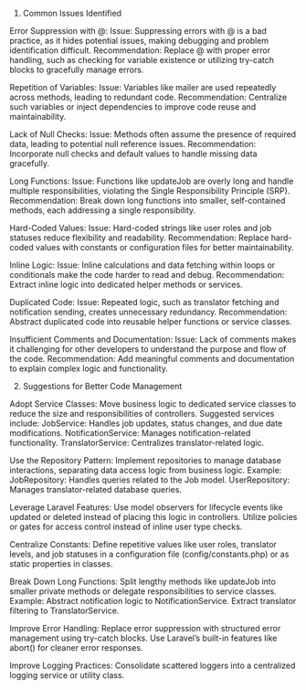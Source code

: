 1. Common Issues Identified


Error Suppression with @:
Issue: Suppressing errors with @ is a bad practice, as it hides potential issues, making debugging and problem identification difficult.
Recommendation: Replace @ with proper error handling, such as checking for variable existence or utilizing try-catch blocks to gracefully manage errors.

Repetition of Variables:
Issue: Variables like mailer are used repeatedly across methods, leading to redundant code.
Recommendation: Centralize such variables or inject dependencies to improve code reuse and maintainability.

Lack of Null Checks:
Issue: Methods often assume the presence of required data, leading to potential null reference issues.
Recommendation: Incorporate null checks and default values to handle missing data gracefully.

Long Functions:
Issue: Functions like updateJob are overly long and handle multiple responsibilities, violating the Single Responsibility Principle (SRP).
Recommendation: Break down long functions into smaller, self-contained methods, each addressing a single responsibility.

Hard-Coded Values:
Issue: Hard-coded strings like user roles and job statuses reduce flexibility and readability.
Recommendation: Replace hard-coded values with constants or configuration files for better maintainability.

Inline Logic:
Issue: Inline calculations and data fetching within loops or conditionals make the code harder to read and debug.
Recommendation: Extract inline logic into dedicated helper methods or services.

Duplicated Code:
Issue: Repeated logic, such as translator fetching and notification sending, creates unnecessary redundancy.
Recommendation: Abstract duplicated code into reusable helper functions or service classes.

Insufficient Comments and Documentation:
Issue: Lack of comments makes it challenging for other developers to understand the purpose and flow of the code.
Recommendation: Add meaningful comments and documentation to explain complex logic and functionality.

2. Suggestions for Better Code Management

Adopt Service Classes:
Move business logic to dedicated service classes to reduce the size and responsibilities of controllers. Suggested services include:
JobService: Handles job updates, status changes, and due date modifications.
NotificationService: Manages notification-related functionality.
TranslatorService: Centralizes translator-related logic.

Use the Repository Pattern:
Implement repositories to manage database interactions, separating data access logic from business logic.
Example:
JobRepository: Handles queries related to the Job model.
UserRepository: Manages translator-related database queries.

Leverage Laravel Features:
Use model observers for lifecycle events like updated or deleted instead of placing this logic in controllers.
Utilize policies or gates for access control instead of inline user type checks.

Centralize Constants:
Define repetitive values like user roles, translator levels, and job statuses in a configuration file (config/constants.php) or as static properties in classes.

Break Down Long Functions:
Split lengthy methods like updateJob into smaller private methods or delegate responsibilities to service classes.
Example:
Abstract notification logic to NotificationService.
Extract translator filtering to TranslatorService.

Improve Error Handling:
Replace error suppression with structured error management using try-catch blocks.
Use Laravel’s built-in features like abort() for cleaner error responses.

Improve Logging Practices:
Consolidate scattered loggers into a centralized logging service or utility class.
